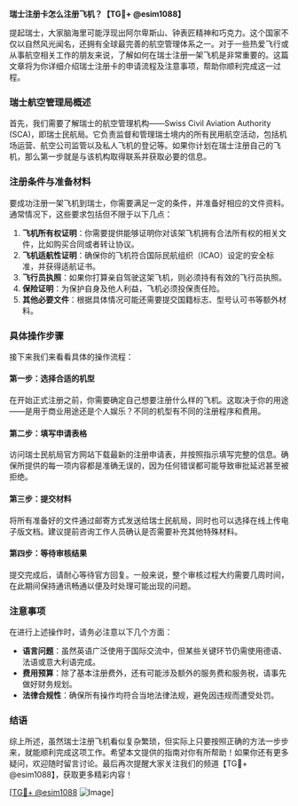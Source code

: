 **瑞士注册卡怎么注册飞机？【TG💪+ @esim1088】**

提起瑞士，大家脑海里可能浮现出阿尔卑斯山、钟表匠精神和巧克力。这个国家不仅以自然风光闻名，还拥有全球最完善的航空管理体系之一。对于一些热爱飞行或从事航空相关工作的朋友来说，了解如何在瑞士注册一架飞机是非常重要的。这篇文章将为你详细介绍瑞士注册卡的申请流程及注意事项，帮助你顺利完成这一过程。

### 瑞士航空管理局概述

首先，我们需要了解瑞士的航空管理机构——Swiss Civil Aviation Authority (SCA)，即瑞士民航局。它负责监督和管理瑞士境内的所有民用航空活动，包括机场运营、航空公司监管以及私人飞机的登记等。如果你计划在瑞士注册自己的飞机，那么第一步就是与该机构取得联系并获取必要的信息。

### 注册条件与准备材料

要成功注册一架飞机到瑞士，你需要满足一定的条件，并准备好相应的文件资料。通常情况下，这些要求包括但不限于以下几点：

1. **飞机所有权证明**：你需要提供能够证明你对该架飞机拥有合法所有权的相关文件，比如购买合同或者转让协议。
2. **飞机适航性证明**：确保你的飞机符合国际民航组织（ICAO）设定的安全标准，并获得适航证书。
3. **飞行员执照**：如果你打算亲自驾驶这架飞机，则必须持有有效的飞行员执照。
4. **保险证明**：为保护自身及他人利益，飞机必须投保责任险。
5. **其他必要文件**：根据具体情况可能还需要提交国籍标志、型号认可书等额外材料。

### 具体操作步骤

接下来我们来看看具体的操作流程：

#### 第一步：选择合适的机型
在开始正式注册之前，你需要确定自己想要注册什么样的飞机。这取决于你的用途——是用于商业用途还是个人娱乐？不同的机型有不同的注册程序和费用。

#### 第二步：填写申请表格
访问瑞士民航局官方网站下载最新的注册申请表，并按照指示填写完整的信息。确保所提供的每一项内容都是准确无误的，因为任何错误都可能导致审批延迟甚至被拒绝。

#### 第三步：提交材料
将所有准备好的文件通过邮寄方式发送给瑞士民航局，同时也可以选择在线上传电子版文档。建议提前咨询工作人员确认是否需要补充其他特殊材料。

#### 第四步：等待审核结果
提交完成后，请耐心等待官方回复。一般来说，整个审核过程大约需要几周时间，在此期间保持通讯畅通以便及时处理可能出现的问题。

### 注意事项

在进行上述操作时，请务必注意以下几个方面：

- **语言问题**：虽然英语广泛使用于国际交流中，但某些关键环节仍需使用德语、法语或意大利语完成。
- **费用预算**：除了基本注册费外，还有可能涉及额外的服务费和服务税，请事先做好财务规划。
- **法律合规性**：确保所有操作均符合当地法律法规，避免因违规而遭受处罚。

### 结语

综上所述，虽然瑞士注册飞机看似复杂繁琐，但实际上只要按照正确的方法一步步来，就能顺利完成这项工作。希望本文提供的指南对你有所帮助！如果你还有更多疑问，欢迎随时留言讨论。最后再次提醒大家关注我们的频道【TG💪+ @esim1088】，获取更多精彩内容！

[[TG💪+ @esim1088](https://t.me/s/esim1088) ![Image](https://i.postimg.cc/4NQfJmqS/Snipaste-2025-05-13-00-14-12.png)]